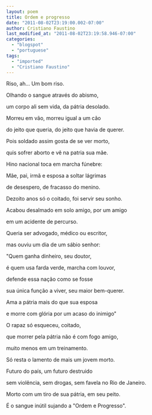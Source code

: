 ```yaml
---
layout: poem
title: Ordem e progresso
date: "2011-08-02T23:19:00.002-07:00"
author: Cristiano Faustino
last_modified_at: "2011-08-02T23:19:58.946-07:00"
categories:
  - "blogspot"
  - "portuguese"
tags:
  - "imported"
  - "Cristiano Faustino"
---
```


Riso, ah... Um bom riso.

Olhando o sangue através do abismo,

um corpo ali sem vida, da pátria desolado.

Morreu em vão, morreu igual a um cão

do jeito que queria, do jeito que havia de querer.

Pois soldado assim gosta de se ver morto,

quis sofrer aborto e vê na patria sua mãe.

Hino nacional toca em marcha fúnebre:

Mãe, pai, irmã e esposa a soltar lágrimas

de desespero, de fracasso do menino.

Dezoito anos só o coitado, foi servir seu sonho.

Acabou desalmado em solo amigo, por um amigo

em um acidente de percurso.

Queria ser advogado, médico ou escritor,

mas ouviu um dia de um sábio senhor:

"Quem ganha dinheiro, seu doutor,

é quem usa farda verde, marcha com louvor,

defende essa nação como se fosse

sua única função a viver, seu maior bem-querer.

Ama a pátria mais do que sua esposa

e morre com glória por um acaso do inimigo"

O rapaz só esqueceu, coitado,

que morrer pela pátria não é com fogo amigo,

muito menos em um treinamento.

Só resta o lamento de mais um jovem morto.

Futuro do país, um futuro destruido

sem violência, sem drogas, sem favela no Rio de Janeiro.

Morto com um tiro de sua pátria, em seu peito.

É o sangue inútil sujando a "Ordem e Progresso".